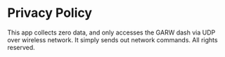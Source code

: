 # Privacy Policy

This app collects zero data, and only accesses the GARW dash via UDP over wireless network. It simply sends out network commands. All rights reserved.
